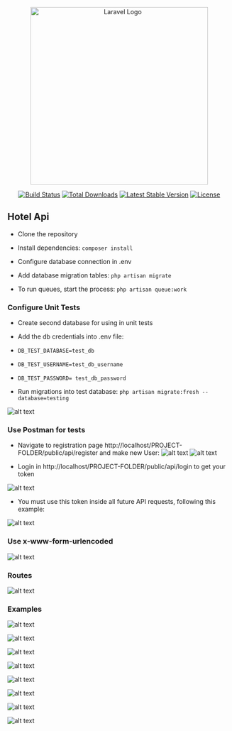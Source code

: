 <p align="center"><a href="https://laravel.com" target="_blank"><img src="https://raw.githubusercontent.com/laravel/art/master/logo-lockup/5%20SVG/2%20CMYK/1%20Full%20Color/laravel-logolockup-cmyk-red.svg" width="400" alt="Laravel Logo"></a></p>

<p align="center">
<a href="https://github.com/laravel/framework/actions"><img src="https://github.com/laravel/framework/workflows/tests/badge.svg" alt="Build Status"></a>
<a href="https://packagist.org/packages/laravel/framework"><img src="https://img.shields.io/packagist/dt/laravel/framework" alt="Total Downloads"></a>
<a href="https://packagist.org/packages/laravel/framework"><img src="https://img.shields.io/packagist/v/laravel/framework" alt="Latest Stable Version"></a>
<a href="https://packagist.org/packages/laravel/framework"><img src="https://img.shields.io/packagist/l/laravel/framework" alt="License"></a>
</p>

## Hotel Api

- Clone the repository
- Install dependencies: ``` composer install ```
- Configure database connection in .env
- Add database migration tables:  ``` php artisan migrate ```

- To run queues, start the process:  ``` php artisan queue:work ```

### Configure Unit Tests
- Create second database for using in unit tests

- Add the db credentials into .env file:

- ``` DB_TEST_DATABASE=test_db ```
- ``` DB_TEST_USERNAME=test_db_username ```
- ``` DB_TEST_PASSWORD= test_db_password ```

- Run migrations into test database: ``` php artisan migrate:fresh --database=testing ```

![alt text](public/hotel-api-pic/UnitTests.JPG)

### Use Postman for tests

- Navigate to registration page http://localhost/PROJECT-FOLDER/public/api/register and make new User:
![alt text](public/hotel-api-pic/Rregistration-Step-1.JPG) 
![alt text](public/hotel-api-pic/Rregistration-Step-2.JPG) 

- Login in http://localhost/PROJECT-FOLDER/public/api/login to get your token

![alt text](public/hotel-api-pic/Login.JPG) 

- You must use this token inside all future API requests, following this example:

![alt text](public/hotel-api-pic/authorization.JPG) 

### Use x-www-form-urlencoded

![alt text](public/hotel-api-pic/WhenUsingPUT.JPG) 

### Routes

![alt text](public/hotel-api-pic/Routes.JPG) 

### Examples

![alt text](public/hotel-api-pic/ViewRoom.JPG) 

![alt text](public/hotel-api-pic/ViewBooking.JPG) 

![alt text](public/hotel-api-pic/ViewBooking1.JPG) 

![alt text](public/hotel-api-pic/ViewPayment.JPG)

![alt text](public/hotel-api-pic/ViewCustomer.JPG)

![alt text](public/hotel-api-pic/Room-add.JPG)
 
![alt text](public/hotel-api-pic/Room-add-token.JPG) 

![alt text](public/hotel-api-pic/StoreBooking.JPG) 